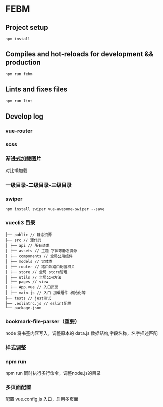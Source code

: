 # FEBM

## Project setup
```
npm install
```

## Compiles and hot-reloads for development && production
```
npm run febm
```

## Lints and fixes files
```
npm run lint
```

## Develop log

### vue-router
### scss
### 渐进式加载图片
对比懒加载
### 一级目录-二级目录-三级目录
### swiper
```
npm install swiper vue-awesome-swiper --save
```
### vuecli3 目录
```
├── public // 静态资源
├── src // 源代码
│ ├── api // 所有请求
│ ├── assets // 主题 字体等静态资源
│ ├── components // 全局公用组件
│ ├── models // 实体类
│ ├── router // 路由及路由配置相关
│ ├── store // 全局 store管理
│ ├── utils // 全局公用方法
│ ├── pages // view
│ ├── App.vue // 入口页面
│ ├── main.js // 入口 加载组件 初始化等
├── tests // jest测试
├── .eslintrc.js // eslint配置
└── package.json
```
### bookmark-file-parser（重要）
node 将书签内容写入，调整原本的 data.js 数据结构,字段名称，名字描述匹配
### 样式调整
### npm run
npm run 同时执行多行命令，调整node.js的目录
### 多页面配置
配置 vue.config.js 入口，启用多页面